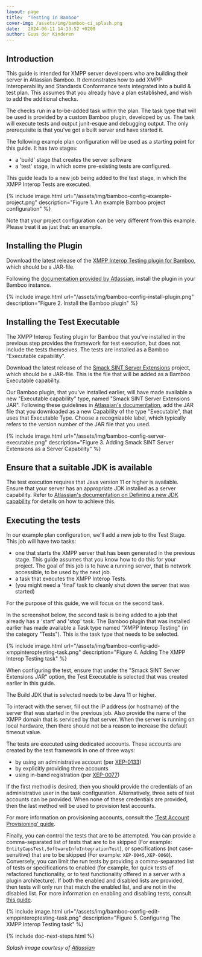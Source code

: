 ```yaml
---
layout: page
title:  "Testing in Bamboo"
cover-img: /assets/img/bamboo-ci_splash.png
date:   2024-06-11 14:13:52 +0200
author: Guus der Kinderen
---
```


## Introduction

This guide is intended for XMPP server developers who are building their server in Atlassian Bamboo. It demonstrates how to add XMPP Interoperability and Standards Conformance tests integrated into a build & test plan. This assumes that you already have a plan established, and wish to add the additional checks.

The checks run in a to-be-added task within the plan. The task type that will be used is provided by a custom Bamboo plugin, developed by us. The task will execute tests and output junit-esque and debugging output. The only prerequisite is that you've got a built server and have started it.

The following example plan configuration will be used as a starting point for this guide. It has two stages:
- a 'build' stage that creates the server software
- a 'test' stage, in which some pre-existing tests are configured.

This guide leads to a new job being added to the test stage, in which the XMPP Interop Tests are executed.

{% include image.html url="/assets/img/bamboo-config-example-project.png" description="Figure 1. An example Bamboo project configuration" %}

Note that your project configuration can be very different from this example. Please treat it as just that: an example.

## Installing the Plugin

Download the latest release of the [XMPP Interop Testing plugin for Bamboo](https://github.com/XMPP-Interop-Testing/xmpp-interop-tests-bamboo-plugin), which should be a JAR-file.

Following the [documentation provided by Atlassian](https://confluence.atlassian.com/bamboo/installing-a-plugin-289277265.html), install the plugin in your Bamboo instance.

{% include image.html url="/assets/img/bamboo-config-install-plugin.png" description="Figure 2. Install the Bamboo plugin" %}


## Installing the Test Executable

The XMPP Interop Testing plugin for Bamboo that you've installed in the previous step provides the framework for test execution, but does not include the tests themselves. The tests are installed as a Bamboo "Executable capability".

Download the latest release of the [Smack SINT Server Extensions](https://github.com/XMPP-Interop-Testing/smack-sint-server-extensions/releases) project, which should be a JAR-file. This is the file that will be added as a Bamboo Executable capability.

Our Bamboo plugin, that you've installed earlier, will have made available a new "Executable capability" type, named "Smack SINT Server Extensions JAR". Following these guidelines in [Atlassian's documentation](https://confluence.atlassian.com/bamboo/defining-a-new-executable-capability-289277164.html), add the JAR file that you downloaded as a new Capability of the type "Executable", that uses that Executable Type. Choose a recognizable label, which typically refers to the version number of the JAR file that you used.

{% include image.html url="/assets/img/bamboo-config-server-executable.png" description="Figure 3. Adding Smack SINT Server Extensions as a Server Capability" %}

## Ensure that a suitable JDK is available

The test execution requires that Java version 11 or higher is available. Ensure that your server has an appropriate JDK installed as a server capability. Refer to [Atlassian's documentation on Defining a new JDK capability](https://confluence.atlassian.com/bamboo/defining-a-new-jdk-capability-289277157.html) for details on how to achieve this.

## Executing the tests

In our example plan configuration, we'll add a new job to the Test Stage. This job will have two tasks:
- one that starts the XMPP server that has been generated in the previous stage. This guide assumes that you know how to do this for your project. The goal of this job is to have a running server, that is network accessible, to be used by the next job.
- a task that executes the XMPP Interop Tests.
- (you might need a 'final' task to cleanly shut down the server that was started)

For the purpose of this guide, we will focus on the second task.

In the screenshot below, the second task is being added to a job that already has a 'start' and 'stop' task. The Bamboo plugin that was installed earlier has made available a Task type named "XMPP Interop Testing" (in the category "Tests"). This is the task type that needs to be selected.

{% include image.html url="/assets/img/bamboo-config-add-xmppinteroptesting-task.png" description="Figure 4. Adding The XMPP Interop Testing task" %}

When configuring the test, ensure that under the "Smack SINT Server Extensions JAR" option, the Test Executable is selected that was created earlier in this guide.

The Build JDK that is selected needs to be Java 11 or higher.

To interact with the server, fill out the IP address (or hostname) of the server that was started in the previous job. Also provide the name of the XMPP domain that is serviced by that server. When the server is running on local hardware, then there should not be a reason to increase the default timeout value.

The tests are executed using dedicated accounts. These accounts are created by the test framework in one of three ways:
- by using an administrative account (per [XEP-0133](https://xmpp.org/extensions/xep-0133.html))
- by explicitly providing three accounts
- using in-band registration (per [XEP-0077](https://xmpp.org/extensions/xep-0077.html))

If the first method is desired, then you should provide the credentials of an administrative user in the task configuration. Alternatively, three sets of test accounts can be provided. When none of these credentials are provided, then the last method will be used to provision test accounts.

For more information on provisioning accounts, consult the ['Test Account Provisioning' guide](/documentation/provisioning-accounts).

Finally, you can control the tests that are to be attempted. You can provide a comma-separated list of tests that are to be skipped (For example: `EntityCapsTest,SoftwareInfoIntegrationTest`), or specifications (not case-sensitive) that are to be skipped (For example: `XEP-0045,XEP-0060`). Conversely, you can limit the run tests by providing a comma-separated list of tests or specifications to enabled (for example, for quick tests of refactored functionality, or to test functionality offered in a server with a plugin architecture). If both the enabled and disabled lists are provided, then tests will only run that match the enabled list, and are not in the disabled list. For more information on enabling and disabling tests, consult [this guide](/documentation/selecting-tests).

{% include image.html url="/assets/img/bamboo-config-edit-xmppinteroptesting-task.png" description="Figure 5. Configuring The XMPP Interop Testing task" %}

{% include doc-next-steps.html %}

_Splash image courtesy of [Atlassian](https://wac-cdn.atlassian.com/dam/jcr:31f25b51-d53c-4fda-ad9c-7c150d9cfefa/illustrations-spot-hero-Software%20Development_1.svg?cdnVersion=1807)_

